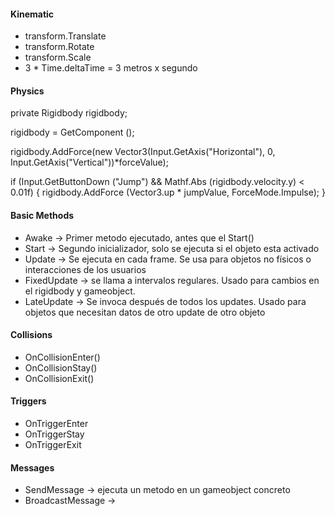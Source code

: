 #### Kinematic

- transform.Translate
- transform.Rotate
- transform.Scale
- 3 * Time.deltaTime = 3 metros x segundo



#### Physics
private Rigidbody rigidbody;

rigidbody = GetComponent<Rigidbody> ();

rigidbody.AddForce(new Vector3(Input.GetAxis("Horizontal"),
										0,
									Input.GetAxis("Vertical"))*forceValue);



if (Input.GetButtonDown ("Jump") && Mathf.Abs (rigidbody.velocity.y) < 0.01f) {
			rigidbody.AddForce (Vector3.up * jumpValue, ForceMode.Impulse);
		}



#### Basic Methods

- Awake -> Primer metodo ejecutado, antes que el Start()
- Start -> Segundo inicializador, solo se ejecuta si el objeto esta activado
- Update -> Se ejecuta en cada frame. Se usa para objetos no físicos o interacciones de los usuarios
- FixedUpdate -> se llama a intervalos regulares. Usado para cambios en el rigidbody y gameobject.
- LateUpdate -> Se invoca después de todos los updates. Usado para objetos que necesitan datos de otro update de otro objeto

#### Collisions

- OnCollisionEnter()
- OnCollisionStay()
- OnCollisionExit()

#### Triggers

- OnTriggerEnter
- OnTriggerStay
- OnTriggerExit

#### Messages

- SendMessage -> ejecuta un metodo en un gameobject concreto
- BroadcastMessage ->
